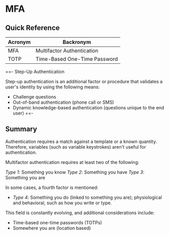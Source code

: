 # MFA

## Quick Reference

| Acronym | Backronym |
| - | - |
| MFA | Multifactor Authentication |
| TOTP | Time-Based One-Time Password |

==- Step-Up Authentication

Step-up authentication is an additional factor or procedure that validates a user's identity by using the following means:

- Challenge questions
- Out-of-band authentication (phone call or SMS)
- Dynamic knowledge-based authentication (questions unique to the end user)
==-

## Summary

Authentication requires a match against a template or a known quantity. Therefore, variables (such as variable keystrokes) aren't useful for authentication.

Multifactor authentication requires at least two of the following:

*Type 1*: Something you know
*Type 2*: Something you have
*Type 3*: Something you are

In some cases, a fourth factor is mentioned:

- *Type 4*: Something you do (linked to something you are); physiological and behavioral, such as how you write or type.

This field is constantly evolving, and additional considerations include:

- Time-based one-time passwords (TOTPs)
- Somewhere you are (location based)
